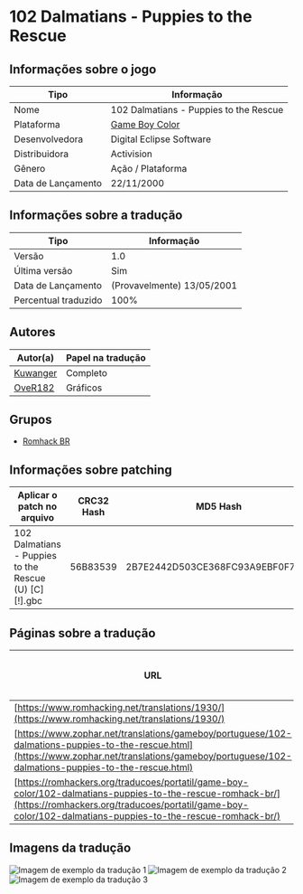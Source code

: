 # 102 Dalmatians - Puppies to the Rescue

## Informações sobre o jogo

| Tipo | Informação |
| ----------- | ----------- |
| Nome | 102 Dalmatians \- Puppies to the Rescue |
| Plataforma | [Game Boy Color](../) |
| Desenvolvedora | Digital Eclipse Software |
| Distribuidora | Activision |
| Gênero | Ação / Plataforma |
| Data de Lançamento | 22/11/2000 |

## Informações sobre a tradução

| Tipo | Informação |
| ----------- | ----------- |
| Versão | 1\.0 |
| Última versão | Sim |
| Data de Lançamento | (Provavelmente) 13/05/2001 |
| Percentual traduzido | 100% |

## Autores

| Autor(a) | Papel na tradução |
| ----------- | ----------- |
| [Kuwanger](../../../autores/kuwanger/) | Completo |
| [OveR182](../../../autores/over182/) | Gráficos |

## Grupos

* [Romhack BR](../../../grupos/romhack-br/)

## Informações sobre patching

| Aplicar o patch no arquivo | CRC32 Hash | MD5 Hash |
| ----------- | ----------- | ----------- |
| 102 Dalmatians \- Puppies to the Rescue \(U\) \[C\]\[\!\]\.gbc | 56B83539 | 2B7E2442D503CE368FC93A9EBF0F70EF |

## Páginas sobre a tradução

| URL | Oficial (publicado pelos autores) | Possuí link de download |
| ----------- | ----------- | ----------- |
| [https://www.romhacking.net/translations/1930/](https://www.romhacking.net/translations/1930/) | Não | Sim |
| [https://www.zophar.net/translations/gameboy/portuguese/102-dalmations-puppies-to-the-rescue.html](https://www.zophar.net/translations/gameboy/portuguese/102-dalmations-puppies-to-the-rescue.html) | Não | Sim |
| [https://romhackers.org/traducoes/portatil/game-boy-color/102-dalmatians-puppies-to-the-rescue-romhack-br/](https://romhackers.org/traducoes/portatil/game-boy-color/102-dalmatians-puppies-to-the-rescue-romhack-br/) | Não | Não |

## Imagens da tradução

![Imagem de exemplo da tradução 1](1.png)
![Imagem de exemplo da tradução 2](2.png)
![Imagem de exemplo da tradução 3](3.png)